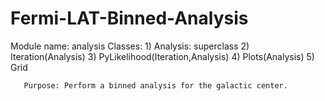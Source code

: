 # Fermi-LAT-Binned-Analysis

Module name: analysis
Classes: 
       1) Analysis: superclass
       2) Iteration(Analysis)
       3) PyLikelihood(Iteration,Analysis)
       4) Plots(Analysis)
       5) Grid

       Purpose: Perform a binned analysis for the galactic center.



